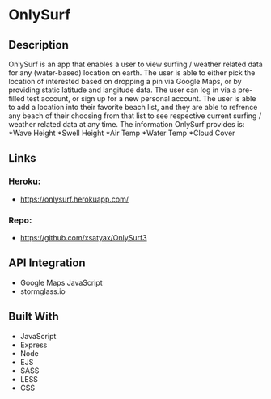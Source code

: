 # OnlySurf


## Description
OnlySurf is an app that enables a user to view surfing / weather related data for any (water-based) location on earth. The user is able to either pick the location of interested based on dropping a pin via Google Maps, or by providing static latitude and langitude data. The user can log in via a pre-filled test account, or sign up for a new personal account. The user is able to add a location into their favorite beach list, and they are able to refrence any beach of their choosing from that list to see respective current surfing / weather related data at any time.
The information OnlySurf provides is:
    *Wave Height
    *Swell Height
    *Air Temp
    *Water Temp
    *Cloud Cover

## Links
### Heroku:
- https://onlysurf.herokuapp.com/
### Repo:
- https://github.com/xsatyax/OnlySurf3


## API Integration
- Google Maps JavaScript
- stormglass.io

## Built With
- JavaScript
- Express
- Node
- EJS
- SASS
- LESS
- CSS
